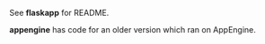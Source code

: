 See **flaskapp** for README.

**appengine** has code for an older version which ran on
  AppEngine.

